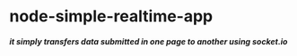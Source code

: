 # node-simple-realtime-app
##### it simply transfers data submitted in one page to another using socket.io
